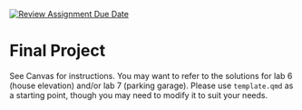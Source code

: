 [![Review Assignment Due Date](https://classroom.github.com/assets/deadline-readme-button-24ddc0f5d75046c5622901739e7c5dd533143b0c8e959d652212380cedb1ea36.svg)](https://classroom.github.com/a/DLbQkI89)
# Final Project

See Canvas for instructions.
You may want to refer to the solutions for lab 6 (house elevation) and/or lab 7 (parking garage).
Please use `template.qmd` as a starting point, though you may need to modify it to suit your needs.
